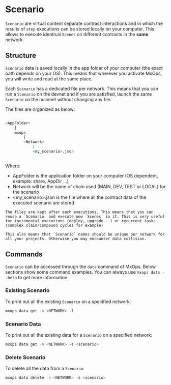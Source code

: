 # Scenario

`Scenario` are virtual context separate contract interactions and in which the results of `step` executions can be stored locally on your computer. This allows to execute identical `Scenes` on different contracts in the **same** network.

## Structure

`Scenario` data is saved locally in the app folder of your computer (the exact path depends on your OS).
This means that wherever you activate MxOps, you will write and read at the same place.

Each `Scenario` has a dedicated file per network. This means that you can run a `Scenario` on the devnet and if you are
satisfied, launch the same `Scenario` on the mainnet without changing any file.

The files are organized as below:

```bash

<AppFolder>
    |
    mxops
        |
        <Network>
            |
            <my_scenario>.json
        
```

Where:

- AppFolder is the application folder on your computer (OS dependent, example: share, AppDir ...)
- Network will be the name of chain used (MAIN, DEV, TEST or LOCAL) for the scenario
- <my_scenario>.json is the file where all the contract data of the executed scenario are stored

```{note}
The files are kept after each executions. This means that you can reuse a `Scenario` and execute new `Scenes` in it. This is very useful for incremental executions (deploy, upgrade...) or recurrent tasks (complex claim/compound cycles for example)
```

```{warning}
This also means that `Scenario` names should be unique per network for all your projects. Otherwise you may encounter data collision.
```

## Commands

`Scenario` can be accessed through the `data` command of MxOps.
Below sections show some command examples. You can always use `mxops data --help` to get more information.

### Existing Scenario

To print out all the existing `Scenario` on a specified network:

```bash
mxops data get -n <NETWORK> -l
```

### Scenario Data

To print out all the existing data for a `Scenario` on a specified network:

```bash
mxops data get -n <NETWORK> -s <scenario>
```

### Delete Scenario

To delete all the data from a `Scenario`

```bash
mxops data delete -n <NETWORK> -s <scenario>
```
